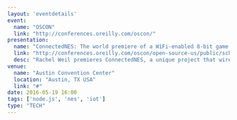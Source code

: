 ```yaml
---
layout: 'eventdetails'
event: 
  name: "OSCON"
  link: "http://conferences.oreilly.com/oscon/"
presentation:
  name: "ConnectedNES: The world premiere of a WiFi-enabled 8-bit game console"
  link: "http://conferences.oreilly.com/oscon/open-source-us/public/schedule/detail/52751"
  desc: "Rachel Weil premieres ConnectedNES, a unique project that wirelessly and seamlessly connects her beloved NES 8-bit game console to the Internet, and introduces its first custom application: a real-time Twitter client."
venue: 
  name: "Austin Convention Center"
  location: "Austin, TX USA"
  link: "#"
date: 2016-05-19 16:00
tags: ['node.js', 'nes', 'iot']
type: "TECH"
---
```


     